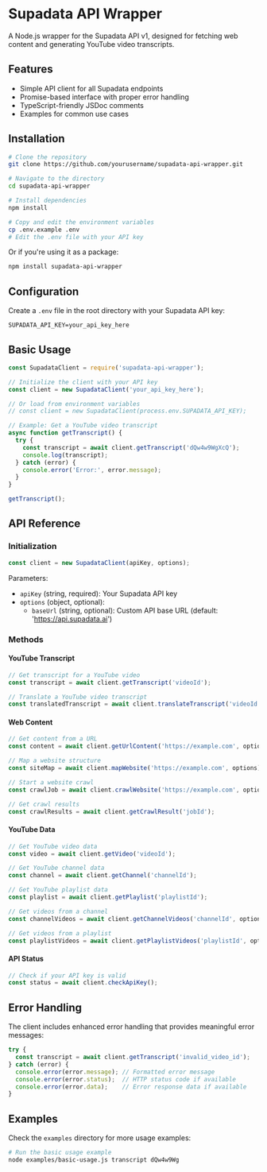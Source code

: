 # Supadata API Wrapper

A Node.js wrapper for the Supadata API v1, designed for fetching web content and generating YouTube video transcripts.

## Features

- Simple API client for all Supadata endpoints
- Promise-based interface with proper error handling
- TypeScript-friendly JSDoc comments
- Examples for common use cases

## Installation

```bash
# Clone the repository
git clone https://github.com/yourusername/supadata-api-wrapper.git

# Navigate to the directory
cd supadata-api-wrapper

# Install dependencies
npm install

# Copy and edit the environment variables
cp .env.example .env
# Edit the .env file with your API key
```

Or if you're using it as a package:

```bash
npm install supadata-api-wrapper
```

## Configuration

Create a `.env` file in the root directory with your Supadata API key:

```
SUPADATA_API_KEY=your_api_key_here
```

## Basic Usage

```javascript
const SupadataClient = require('supadata-api-wrapper');

// Initialize the client with your API key
const client = new SupadataClient('your_api_key_here');

// Or load from environment variables
// const client = new SupadataClient(process.env.SUPADATA_API_KEY);

// Example: Get a YouTube video transcript
async function getTranscript() {
  try {
    const transcript = await client.getTranscript('dQw4w9WgXcQ');
    console.log(transcript);
  } catch (error) {
    console.error('Error:', error.message);
  }
}

getTranscript();
```

## API Reference

### Initialization

```javascript
const client = new SupadataClient(apiKey, options);
```

Parameters:
- `apiKey` (string, required): Your Supadata API key
- `options` (object, optional):
  - `baseUrl` (string, optional): Custom API base URL (default: 'https://api.supadata.ai')

### Methods

#### YouTube Transcript

```javascript
// Get transcript for a YouTube video
const transcript = await client.getTranscript('videoId');

// Translate a YouTube video transcript
const translatedTranscript = await client.translateTranscript('videoId', 'targetLanguage');
```

#### Web Content

```javascript
// Get content from a URL
const content = await client.getUrlContent('https://example.com', options);

// Map a website structure
const siteMap = await client.mapWebsite('https://example.com', options);

// Start a website crawl
const crawlJob = await client.crawlWebsite('https://example.com', options);

// Get crawl results
const crawlResults = await client.getCrawlResult('jobId');
```

#### YouTube Data

```javascript
// Get YouTube video data
const video = await client.getVideo('videoId');

// Get YouTube channel data
const channel = await client.getChannel('channelId');

// Get YouTube playlist data
const playlist = await client.getPlaylist('playlistId');

// Get videos from a channel
const channelVideos = await client.getChannelVideos('channelId', options);

// Get videos from a playlist
const playlistVideos = await client.getPlaylistVideos('playlistId', options);
```

#### API Status

```javascript
// Check if your API key is valid
const status = await client.checkApiKey();
```

## Error Handling

The client includes enhanced error handling that provides meaningful error messages:

```javascript
try {
  const transcript = await client.getTranscript('invalid_video_id');
} catch (error) {
  console.error(error.message); // Formatted error message
  console.error(error.status);  // HTTP status code if available
  console.error(error.data);    // Error response data if available
}
```

## Examples

Check the `examples` directory for more usage examples:

```bash
# Run the basic usage example
node examples/basic-usage.js transcript dQw4w9Wg